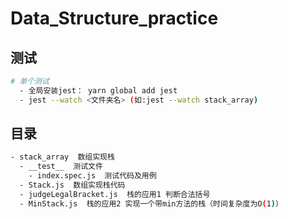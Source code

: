 # Data_Structure_practice

## 测试
```bash
# 单个测试
  - 全局安装jest： yarn global add jest
  - jest --watch <文件夹名> (如:jest --watch stack_array)

```

## 目录
```bash
- stack_array  数组实现栈
  - __test__  测试文件
    - index.spec.js  测试代码及用例
  - Stack.js  数组实现栈代码
  - judgeLegalBracket.js  栈的应用1 判断合法括号
  - MinStack.js  栈的应用2 实现一个带min方法的栈（时间复杂度为O(1)）
```